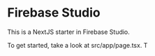 # Firebase Studio

This is a NextJS starter in Firebase Studio.

To get started, take a look at src/app/page.tsx.
T